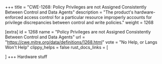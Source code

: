 +++
title = "CWE-1268: Policy Privileges are not Assigned Consistently Between Control and Data Agents"
description	= "The product's hardware-enforced access control for a particular resource improperly accounts for privilege discrepancies between control and write policies."
weight = 1268

[extra]
id = 1268
name = "Policy Privileges are not Assigned Consistently Between Control and Data Agents"
url = "https://cwe.mitre.org/data/definitions/1268.html"
vote = "No Help, or Langs Won't Help"
clippy_helps = false
rust_docs_links = [
	
]
+++
Hardware stuff
